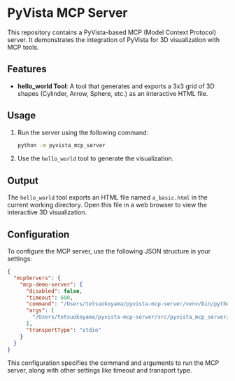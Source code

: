# PyVista MCP Server

This repository contains a PyVista-based MCP (Model Context Protocol) server. It demonstrates the integration of PyVista for 3D visualization with MCP tools.

## Features

- **hello_world Tool**: A tool that generates and exports a 3x3 grid of 3D shapes (Cylinder, Arrow, Sphere, etc.) as an interactive HTML file.

## Usage

1. Run the server using the following command:
   ```bash
   python -m pyvista_mcp_server
   ```
2. Use the `hello_world` tool to generate the visualization.

## Output

The `hello_world` tool exports an HTML file named `a_basic.html` in the current working directory. Open this file in a web browser to view the interactive 3D visualization.

## Configuration

To configure the MCP server, use the following JSON structure in your settings:

```json
{
  "mcpServers": {
    "mcp-demo-server": {
      "disabled": false,
      "timeout": 600,
      "command": "/Users/tetsuokoyama/pyvista-mcp-server/venv/bin/python",
      "args": [
        "/Users/tetsuokoyama/pyvista-mcp-server/src/pyvista_mcp_server/server.py"
      ],
      "transportType": "stdio"
    }
  }
}
```

This configuration specifies the command and arguments to run the MCP server, along with other settings like timeout and transport type.
